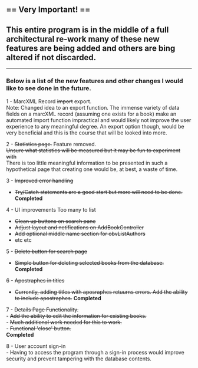 ## == Very Important! ==  
## This entire program is in the middle of a full architectural re-work many of these new features are being added and others are bing altered if not discarded.  

------------------

### Below is a list of the new features and other changes I would like to see done in the future.  

1 - MarcXML Record ~~import~~ export.  
    Note: Changed idea to an export function. The immense variety of data fields on a marcXML record (assuming one exists for a book) make an automated import function impractical and would likely not improve the user experience to any meaningful degree. An export option though, would be very beneficial and this is the course that will be looked into more.

2 - ~~Statistics page.~~ Feature removed.  
~~Unsure what statistics will be measured but it may be fun to experiment with~~  
There is too little meaningful information to be presented in such a hypothetical page that creating one would be, at best, a waste of time.

3 - ~~Improved error handling~~  
  - ~~Try/Catch statements are a good start but more will need to be done.~~  
**Completed**
  
4 - UI improvements
  Too many to list
  - ~~Clean up buttons on search pane~~
  - ~~Adjust layout and notifications on AddBookController~~
  - ~~Add optiional middle name section for obvListAuthors~~
  - etc etc

5 - ~~Delete button for search page~~
  - ~~Simple button for deleting selected books from the database.~~
  **Completed**
  
6 - ~~Apostraphes in titles~~
  - ~~Currently, adding titles with aposraphes retuurns errors. Add the ability to include apostraphes.~~
  **Completed**

  7 - ~~Details Page Functionality.~~  
  	- ~~Add the ability to edit the information for existing books.~~  
  		- ~~Much additional work needed for this to work.~~  
  	- ~~Functional 'close' button.~~  
    **Completed**
  
  8 - User account sign-in  
  	- Having to access the program through a sign-in process would improve security and 	prevent tampering with the database contents.
  		
  

